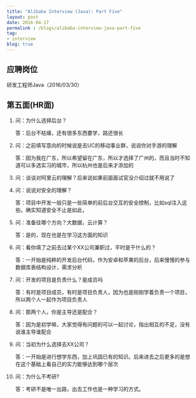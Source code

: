 ```yaml
---
title: "Alibaba Interview (Java): Part Five"
layout: post
date: 2016-04-17
permalink : /blogs/alibaba-interview-java-part-five
tag:
- interview
blog: true
---
```


## 应聘岗位

研发工程师Java（2016/03/30）

## 第五面(HR面)

1. 问：为什么选择后台？

   答：后台不枯燥，还有很多东西要学，路还很长

2. 问：之前填写意向的时候说是去UC的移动事业群，说说你对手游的理解

   答：因为我在广东，所以希望留在广东，所以才选择了广州的，而且当时不知道可以多选实习的城市，所以杭州也是后来才添加的

3. 问：谈谈对阿里云的理解？后来说如果前面面试官没介绍过就不用说了

4. 问：说说对安全的理解？

   答：项目中开发一般只是一些简单的前后台交互的安全控制，比如sql注入这些。确实知道安全不止是如此，

5. 问：准备往哪个方向？大数据，云计算？

   答：是的，现在也是在学习这方面的知识

6. 问：看你填了之前去过某个XX公司兼职过，平时是干什么的？

   答：一开始是纯粹的开发后台代码，作为安卓和苹果的后台，后来慢慢的参与数据库表结构设计，需求分析

7. 问：开发的项目是负责什么？是成员吗

   答：有时是项目成员，有时是项目负责人，因为也是刚刚学着负责一个项目，所以两个人一起作为项目负责人

8. 问：那两个人，你是主导还是配合？

   答：因为是初学嘛，大家觉得有问题的可以一起讨论，指出相互的不足，没有说谁主导谁配合

9. 问：当初为什么选择去XX公司？

   答：一开始是进行想学东西，加上巩固已有的知识。后来进去之后更多的是想在这个基础上看自己的实力能够达到哪个层次

10. 问：为什么不考研?

    答：考研不是唯一出路，出去工作也是一种学习的方式。





